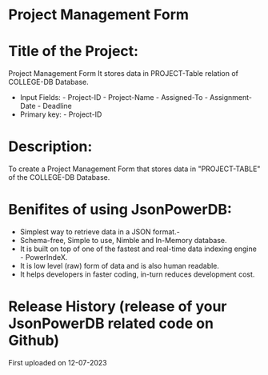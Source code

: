 # Project Management Form

# Title of the Project:

Project Management Form
It stores data in PROJECT-Table relation of COLLEGE-DB Database.

- Input Fields: 
              - Project-ID
              - Project-Name
              - Assigned-To 
              - Assignment-Date
              - Deadline 
- Primary key:
              - Project-ID

# Description:

To create a Project Management Form that stores data in "PROJECT-TABLE" of the COLLEGE-DB Database.

# Benifites of using JsonPowerDB:

- Simplest way to retrieve data in a JSON format.-
- Schema-free, Simple to use, Nimble and In-Memory database.
- It is built on top of one of the fastest and real-time data indexing engine - PowerIndeX.
- It is low level (raw) form of data and is also human readable.
- It helps developers in faster coding, in-turn reduces development cost.

# Release History (release of your JsonPowerDB related code on Github)

First uploaded on 12-07-2023
